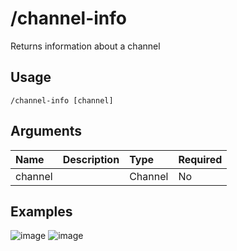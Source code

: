 # /channel-info
Returns information about a channel

## Usage
```
/channel-info [channel]
```

## Arguments
Name | Description | Type | Required
:-- | :-- | :-- | :--
channel |  | Channel | No

## Examples
![image]()
![image]()
